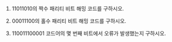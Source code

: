 1) 11011010의 짝수 패리티 비트 해밍 코드를 구하시오.

2) 00011100의 홀수 패리티 비트 해밍 코드를 구하시오.

3) 110011100001 코드어의 몇 번째 비트에서 오류가 발생했는지 구하시오.
